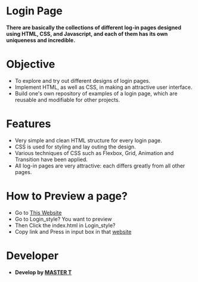 # Login Page
**There are basically the collections of different log-in pages designed using HTML, CSS, and Javascript, and each of them has its own uniqueness and incredible.**

# Objective
- To explore and try out different designs of login pages.
- Implement HTML, as well as CSS, in making an attractive user interface.
- Build one's own repository of examples of a login page, which are reusable and modifiable for other projects.

# Features
- Very simple and clean HTML structure for every login page.
- CSS is used for styling and lay outing the design.
- Various techniques of CSS such as Flexbox, Grid, Animation and Transition have been applied.
- All log-in pages are very attractive: each differs greatly from all other pages.

# How to Preview a page?

- Go to [This Website](https://htmlpreview.github.io/)
- Go to Login_style? You want to preview
- Then Click the index.html in Login_style?
- Copy link and Press in input box in that [website](https://htmlpreview.github.io/)

# Developer

- **Develop by [MASTER T](https://github.com/MASTER-TANKHUN)**